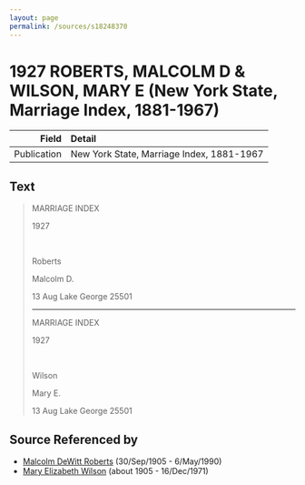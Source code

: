 ```yaml
---
layout: page
permalink: /sources/s18248370
---
```


# 1927 ROBERTS, MALCOLM D & WILSON, MARY E (New York State, Marriage Index, 1881-1967)

Field | Detail
---:|:---
Publication | New York State, Marriage Index, 1881-1967

## Text

> MARRIAGE INDEX
>
> 1927
>
> <br/>
>
> Roberts
>
> Malcolm D.
>
> 13 Aug Lake George 25501
>
> ---
>
> MARRIAGE INDEX
>
> 1927
>
> <br/>
>
> Wilson
>
> Mary E.
>
> 13 Aug Lake George 25501
>

## Source Referenced by

* [Malcolm DeWitt Roberts](../people/@21721539@-malcolm-dewitt-roberts-b1905-9-30-d1990-5-6.md) (30/Sep/1905 - 6/May/1990)
* [Mary Elizabeth Wilson](../people/@99819804@-mary-elizabeth-wilson-b1905-d1971-12-16.md) (about 1905 - 16/Dec/1971)
